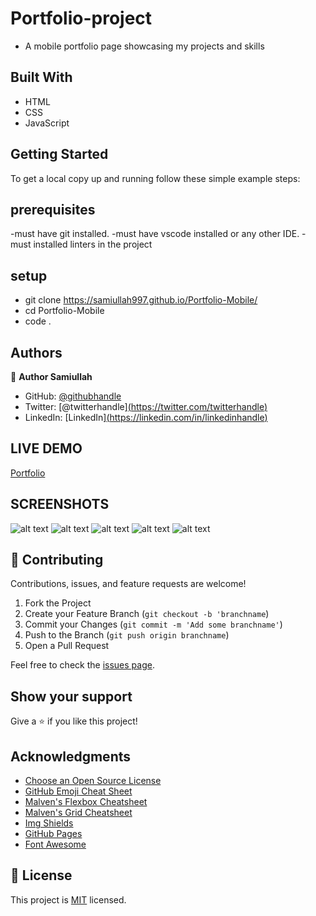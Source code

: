 # Portfolio-project


- A mobile portfolio page showcasing my projects and skills


## Built With

- HTML
- CSS
- JavaScript

## Getting Started
To get a local copy up and running follow these simple example steps:
## prerequisites
-must have git installed.
-must have vscode installed or any other IDE.
-must installed linters in the project


## setup
- git clone https://samiullah997.github.io/Portfolio-Mobile/
- cd Portfolio-Mobile
- code .


## Authors

👤 **Author Samiullah**

- GitHub: [@githubhandle]([https://github.com/githubhandle](https://github.com/samiullah997))
- Twitter: [@twitterhandle][(https://twitter.com/twitterhandle)](https://twitter.com/samiullahk997)
- LinkedIn: [LinkedIn][(https://linkedin.com/in/linkedinhandle)](https://www.linkedin.com/in/samiullah-khan-2702b7171/)


## LIVE DEMO
[Portfolio](https://sami-portfolio-site.netlify.app/)

## SCREENSHOTS

![alt text](./images/screenshot-1.png)
![alt text](./images/screenshot-2.png)
![alt text](./images/screenshot-3.png)
![alt text](./images/screenshot-4.png)
![alt text](./images/screenshot-5.png)

## 🤝 Contributing

Contributions, issues, and feature requests are welcome!

1. Fork the Project
2. Create your Feature Branch (`git checkout -b 'branchname`)
3. Commit your Changes (`git commit -m 'Add some branchname'`)
4. Push to the Branch (`git push origin branchname`)
5. Open a Pull Request

Feel free to check the [issues page](../../issues/).

## Show your support

Give a ⭐️ if you like this project!


## Acknowledgments

* [Choose an Open Source License](https://choosealicense.com)
* [GitHub Emoji Cheat Sheet](https://www.webpagefx.com/tools/emoji-cheat-sheet)
* [Malven's Flexbox Cheatsheet](https://flexbox.malven.co/)
* [Malven's Grid Cheatsheet](https://grid.malven.co/)
* [Img Shields](https://shields.io)
* [GitHub Pages](https://pages.github.com)
* [Font Awesome](https://fontawesome.com)

## 📝 License

This project is [MIT](./MIT.md) licensed.

